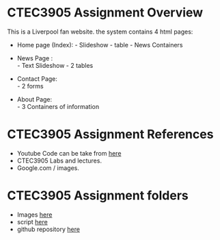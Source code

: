 # CTEC3905 Assignment Overview

This is a Liverpool fan website. the system contains 4 html pages:

- Home page (Index):
                   - Slideshow
                   - table
                   - News Containers
- News Page :      
                   - Text Slideshow
                   - 2 tables
- Contact Page:    
                   - 2 forms

- About Page:      
                   - 3 Containers of information

# CTEC3905 Assignment References

- Youtube Code can be take from [here]( https://www.w3schools.com/html/html_youtube.asp)
- CTEC3905 Labs and lectures.
- Google.com / images.

# CTEC3905 Assignment folders

- Images [here](https://github.com/ctec3905students/2019-20-Yassiribararh/img)
- script [here](https://github.com/ctec3905students/2019-20-Yassiribararh/js)
- github repository [here](https://github.com/ctec3905students/2019-20-Yassiribararh)  
